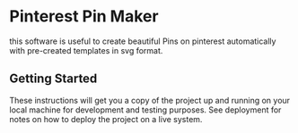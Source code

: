# Pinterest Pin Maker

this software is useful to create beautiful Pins on pinterest automatically with pre-created templates in svg format.

## Getting Started

These instructions will get you a copy of the project up and running on your local machine for development and testing purposes. See deployment for notes on how to deploy the project on a live system.


